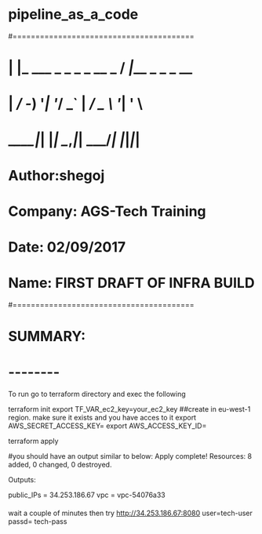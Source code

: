 # pipeline_as_a_code
#========================================
# | |_ ___ _ _ _ _ __ _ / _|___ _ _ _ __
# |  _/ -_) '_| '_/ _` |  _/ _ \ '_| '  \
#  \__\___|_| |_| \__,_|_| \___/_| |_|_|_|
#
# Author:shegoj 
# Company: AGS-Tech Training
# Date: 02/09/2017
# Name: FIRST DRAFT OF INFRA BUILD
#========================================
#
# SUMMARY:
# --------
To run go to terraform directory and exec the following

terraform init
export TF_VAR_ec2_key=your_ec2_key  ##create in eu-west-1 region. make sure it exists and you have acces to it
export AWS_SECRET_ACCESS_KEY=<key>
export AWS_ACCESS_KEY_ID=<id>

terraform apply

#you should have an output similar to below:
Apply complete! Resources: 8 added, 0 changed, 0 destroyed.

Outputs:

public_IPs = 34.253.186.67
vpc = vpc-54076a33


####

wait a couple of minutes then try http://34.253.186.67:8080
user=tech-user
passd= tech-pass
